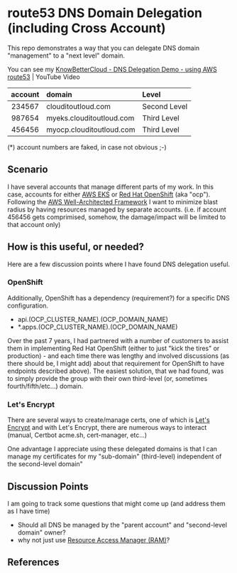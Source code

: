 # route53 DNS Domain Delegation (including Cross Account)

This repo demonstrates a way that you can delegate DNS domain "management" to a "next level" domain.

You can see my [KnowBetterCloud - DNS Delegation Demo - using AWS route53](https://www.youtube.com/watch?v=3cuZfLxj5j0) | YouTube Video

| account  | domain                   | Level |
|:--------:|:-------------------------|:-------------|
| 234567   | clouditoutloud.com       | Second Level |
| 987654   | myeks.clouditoutloud.com | Third Level  |
| 456456   | myocp.clouditoutloud.com | Third Level  |

(*) account numbers are faked, in case not obvious ;-)

## Scenario
I have several accounts that manage different parts of my work.  In this case, accounts for either [AWS EKS](https://aws.amazon.com/eks/) or [Red Hat OpenShift](https://www.redhat.com/en/technologies/cloud-computing/openshift) (aka "ocp").  
Following the [AWS Well-Architected Framework](https://aws.amazon.com/architecture/well-architected) I want to minimize blast radius by having resources managed by separate accounts. (i.e. if account 456456 gets comprimised, somehow, the damage/impact will be limited to that account only)  

## How is this useful, or needed?
Here are a few discussion points where I have found DNS delegation useful.

### OpenShift  
Additionally, OpenShift has a dependency (requirement?) for a specific DNS configuration.
*  api.(OCP_CLUSTER_NAME).(OCP_DOMAIN_NAME)
*  *.apps.(OCP_CLUSTER_NAME).(OCP_DOMAIN_NAME)

Over the past 7 years, I had partnered with a number of customers to assist them in implementing Red Hat OpenShift (either to just "kick the tires" or production) - and each time there was lengthy and involved discussions (as there should be, I might add) about that requirement for OpenShift to have endpoints described above).  The easiest solution, that we had found, was to simply provide the group with their own third-level (or, sometimes fourth/fifth/etc...) domain.

### Let's Encrypt
There are several ways to create/manage certs, one of which is [Let's Encrypt](https://letsencrypt.org/getting-started/) and with Let's Encrypt, there are numerous ways to interact (manual, Certbot acme.sh, cert-manager, etc...)

One advantage I appreciate using these delegated domains is that I can manage my certificates for my "sub-domain" (third-level) independent of the second-level domain"

## Discussion Points
I am going to track some questions that might come up (and address them as I have time)

* Should all DNS be managed by the "parent account" and "second-level domain" owner?
* why not just use [Resource Access Manager (RAM)](https://aws.amazon.com/ram/)?

## References
